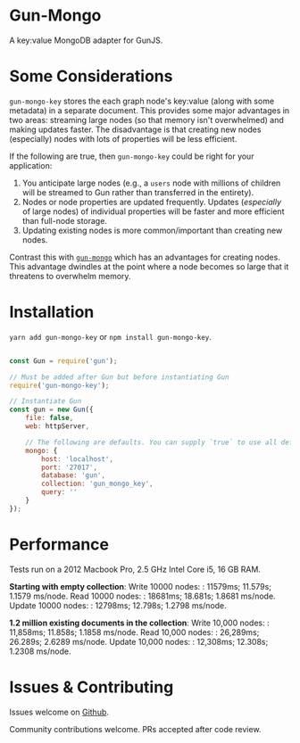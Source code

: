 # Gun-Mongo

A key:value MongoDB adapter for GunJS.

# Some Considerations

`gun-mongo-key` stores the each graph node's key:value (along with some metadata) in a separate document. This provides some major advantages in two areas: streaming large nodes (so that memory isn't overwhelmed) and making updates faster. The disadvantage is that creating new nodes (especially) nodes with lots of properties will be less efficient.

If the following are true, then `gun-mongo-key` could be right for your application:

1. You anticipate large nodes (e.g., a `users` node with millions of children will be streamed to Gun rather than transferred in the entirety).
2. Nodes or node properties are updated frequently. Updates (_especially_ of large nodes) of individual properties will be faster and more efficient than full-node storage.
3. Updating existing nodes is more common/important than creating new nodes.

Contrast this with [`gun-mongo`](https://github.com/sjones6/gun-mongo) which has an advantages for creating nodes. This advantage dwindles at the point where a node becomes so large that it threatens to overwhelm memory.

# Installation

`yarn add gun-mongo-key` or `npm install gun-mongo-key`.

```javascript

const Gun = require('gun');

// Must be added after Gun but before instantiating Gun
require('gun-mongo-key');

// Instantiate Gun
const gun = new Gun({
    file: false,
    web: httpServer,

    // The following are defaults. You can supply `true` to use all defaults
    mongo: {
        host: 'localhost',
        port: '27017',
        database: 'gun',
        collection: 'gun_mongo_key',
        query: ''
    }
});
```

# Performance

Tests run on a 2012 Macbook Pro, 2.5 GHz Intel Core i5, 16 GB RAM.

**Starting with empty collection**:
Write 10000 nodes: : 11579ms; 11.579s; 1.1579 ms/node.
Read 10000 nodes: : 18681ms; 18.681s; 1.8681 ms/node.
Update 10000 nodes: : 12798ms; 12.798s; 1.2798 ms/node.

**1.2 million existing documents in the collection**:
Write 10,000 nodes: : 11,858ms; 11.858s; 1.1858 ms/node.
Read 10,000 nodes: : 26,289ms; 26.289s; 2.6289 ms/node.
Update 10,000 nodes: : 12,308ms; 12.308s; 1.2308 ms/node.

# Issues & Contributing

Issues welcome on [Github](https://github.com/sjones6/gun-mongo-key/issues).

Community contributions welcome. PRs accepted after code review.
